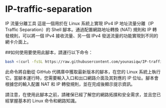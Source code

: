 # IP-traffic-separation

IP 流量分離工具
這是一個用於在 Linux 系統上實現 IPv4 IP 地址流量分離（IP Traffic Separation）的 Shell 腳本。通過配置網路地址轉換 (NAT) 規則和 IP 轉發規則，可以將一個 IPv4 接收流量、另一個 IPv4 發送流量的功能實現到不同的網卡介面上。

##如何使用要使用此腳本，請運行以下命令：

```bash
bash <(curl -fsSL https://raw.githubusercontent.com/younasiqw/IP-traffic-separation/main/IP%20separation.sh)
```
此命令將自動從 GitHub 代碼庫中獲取最新版本的腳本，在您的 Linux 系統上執行它。當腳本運行時，您需要輸入入口和出口網路介面及其對應的 IP 位址。腳本會根據您的輸入配置 NAT 和 IP 轉發規則，並在完成後顯示提示資訊。

請注意，在使用此腳本之前，請確保已經了解您的網路拓撲和安全需求，並且您已經掌握基本的 Linux 命令和網路知識。
